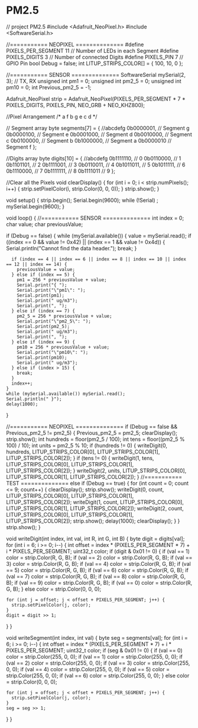 # PM2.5
// project PM2.5
#include <Adafruit_NeoPixel.h>
#include <SoftwareSerial.h>

//=========== NEOPIXEL ==============
#define PIXELS_PER_SEGMENT 11  // Number of LEDs in each Segment
#define PIXELS_DIGITS 3        // Number of connected Digits
#define PIXELS_PIN 7           // GPIO Pin
bool Debug = false;
int LITUP_STRIPS_COLOR[] = { 100, 10, 0 };

//=========== SENSOR ==============
SoftwareSerial mySerial(2, 3);  // TX, RX
unsigned int pm1 = 0;
unsigned int pm2_5 = 0;
unsigned int pm10 = 0;
int Previous_pm2_5 = -1;

Adafruit_NeoPixel strip = Adafruit_NeoPixel(PIXELS_PER_SEGMENT * 7 * PIXELS_DIGITS, PIXELS_PIN, NEO_GRB + NEO_KHZ800);

//Pixel Arrangement
/*
          a
        f   b
          g
        e   c
          d
*/

// Segment array
byte segments[7] = {
  //abcdefg
  0b0000001,  // Segment g
  0b0000100,  // Segment e
  0b0001000,  // Segment d
  0b0010000,  // Segment c
  0b0100000,  // Segment b
  0b1000000,  // Segment a
  0b0000010   // Segment f
};

//Digits array
byte digits[10] = {
  //abcdefg
  0b1111110,  // 0
  0b0110000,  // 1
  0b1101101,  // 2
  0b1111001,  // 3
  0b0110011,  // 4
  0b1011011,  // 5
  0b1011111,  // 6
  0b1110000,  // 7
  0b1111111,  // 8
  0b1111011   // 9
};

//Clear all the Pixels
void clearDisplay() {
  for (int i = 0; i < strip.numPixels(); i++) {
    strip.setPixelColor(i, strip.Color(0, 0, 0));
  }
  strip.show();
}

void setup() {
  strip.begin();
  Serial.begin(9600);
  while (!Serial)
    ;
  mySerial.begin(9600);
}

void loop() {
  //=========== SENSOR ==============
  int index = 0;
  char value;
  char previousValue;

  if (Debug == false) {
    while (mySerial.available()) {
      value = mySerial.read();
      if ((index == 0 && value != 0x42) || (index == 1 && value != 0x4d)) {
        Serial.println("Cannot find the data header.");
        break;
      }

      if (index == 4 || index == 6 || index == 8 || index == 10 || index == 12 || index == 14) {
        previousValue = value;
      } else if (index == 5) {
        pm1 = 256 * previousValue + value;
        Serial.print("{ ");
        Serial.print("\"pm1\": ");
        Serial.print(pm1);
        Serial.print(" ug/m3");
        Serial.print(", ");
      } else if (index == 7) {
        pm2_5 = 256 * previousValue + value;
        Serial.print("\"pm2_5\": ");
        Serial.print(pm2_5);
        Serial.print(" ug/m3");
        Serial.print(", ");
      } else if (index == 9) {
        pm10 = 256 * previousValue + value;
        Serial.print("\"pm10\": ");
        Serial.print(pm10);
        Serial.print(" ug/m3");
      } else if (index > 15) {
        break;
      }
      index++;
    }
    while (mySerial.available()) mySerial.read();
    Serial.println(" }");
    delay(1000);
  }

  //=========== NEOPIXEL ==============
  if (Debug == false && Previous_pm2_5 != pm2_5) {
    Previous_pm2_5 = pm2_5;
    clearDisplay();
    strip.show();
    int hundreds = floor(pm2_5 / 100);
    int tens = floor((pm2_5 % 100) / 10);
    int units = pm2_5 % 10;
    if (hundreds != 0) {
      writeDigit(0, hundreds, LITUP_STRIPS_COLOR[0], LITUP_STRIPS_COLOR[1], LITUP_STRIPS_COLOR[2]);
    }
    if (tens != 0) {
      writeDigit(1, tens, LITUP_STRIPS_COLOR[0], LITUP_STRIPS_COLOR[1], LITUP_STRIPS_COLOR[2]);
    }
    writeDigit(2, units, LITUP_STRIPS_COLOR[0], LITUP_STRIPS_COLOR[1], LITUP_STRIPS_COLOR[2]);
  }
  //=========== TEST ==============
  else if (Debug == true) {
    for (int count = 0; count <= 9; count++) {
      clearDisplay();
      strip.show();
      writeDigit(0, count, LITUP_STRIPS_COLOR[0], LITUP_STRIPS_COLOR[1], LITUP_STRIPS_COLOR[2]);
      writeDigit(1, count, LITUP_STRIPS_COLOR[0], LITUP_STRIPS_COLOR[1], LITUP_STRIPS_COLOR[2]);
      writeDigit(2, count, LITUP_STRIPS_COLOR[0], LITUP_STRIPS_COLOR[1], LITUP_STRIPS_COLOR[2]);
      strip.show();
      delay(1000);
      clearDisplay();
    }
  }
  strip.show();
}

void writeDigit(int index, int val, int R, int G, int B) {
  byte digit = digits[val];
  for (int i = 6; i >= 0; i--) {
    int offset = index * (PIXELS_PER_SEGMENT * 7) + i * PIXELS_PER_SEGMENT;
    uint32_t color;
    if (digit & 0x01 != 0) {
      if (val == 1) color = strip.Color(R, G, B);
      if (val == 2) color = strip.Color(R, G, B);
      if (val == 3) color = strip.Color(R, G, B);
      if (val == 4) color = strip.Color(R, G, B);
      if (val == 5) color = strip.Color(R, G, B);
      if (val == 6) color = strip.Color(R, G, B);
      if (val == 7) color = strip.Color(R, G, B);
      if (val == 8) color = strip.Color(R, G, B);
      if (val == 9) color = strip.Color(R, G, B);
      if (val == 0) color = strip.Color(R, G, B);
    } else
      color = strip.Color(0, 0, 0);

    for (int j = offset; j < offset + PIXELS_PER_SEGMENT; j++) {
      strip.setPixelColor(j, color);
    }
    digit = digit >> 1;
  }
}

void writeSegment(int index, int val) {
  byte seg = segments[val];
  for (int i = 6; i >= 0; i--) {
    int offset = index * (PIXELS_PER_SEGMENT * 7) + i * PIXELS_PER_SEGMENT;
    uint32_t color;
    if (seg & 0x01 != 0) {
      if (val == 0) color = strip.Color(255, 0, 0);
      if (val == 1) color = strip.Color(255, 0, 0);
      if (val == 2) color = strip.Color(255, 0, 0);
      if (val == 3) color = strip.Color(255, 0, 0);
      if (val == 4) color = strip.Color(255, 0, 0);
      if (val == 5) color = strip.Color(255, 0, 0);
      if (val == 6) color = strip.Color(255, 0, 0);
    } else
      color = strip.Color(0, 0, 0);

    for (int j = offset; j < offset + PIXELS_PER_SEGMENT; j++) {
      strip.setPixelColor(j, color);
    }
    seg = seg >> 1;
  }
}
